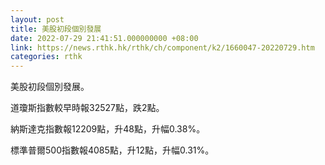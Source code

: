```yaml
---
layout: post
title: 美股初段個別發展
date: 2022-07-29 21:41:51.000000000 +08:00
link: https://news.rthk.hk/rthk/ch/component/k2/1660047-20220729.htm
categories: rthk
---
```


美股初段個別發展。

道瓊斯指數較早時報32527點，跌2點。

納斯達克指數報12209點，升48點，升幅0.38%。

標準普爾500指數報4085點，升12點，升幅0.31%。
